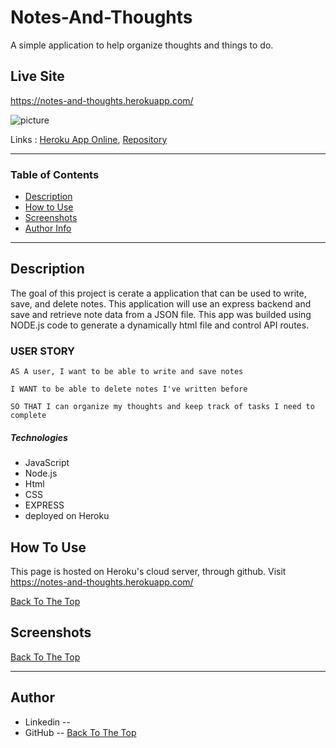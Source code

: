 # Notes-And-Thoughts

A simple application to help organize thoughts and things to do.


## Live Site

https://notes-and-thoughts.herokuapp.com/


![picture](public/assets/images/noteTakerIndex.png)

Links : [Heroku App Online](https://afternoon-island-56967.herokuapp.com/), [Repository](https://github.com/CesarAugustoMartinez/Note_Taker)

---

### Table of Contents

- [Description](#description)
- [How to Use](#how-to-use)
- [Screenshots](#screenshots)
- [Author Info](#author-info)

---

## Description

The goal of this project is cerate a application that can be used to write, save, and delete notes. This application will use an express backend and save and retrieve note data from a JSON file. This app was builded using NODE.js code to generate a dynamically html file and control API routes. 


### USER STORY

``````
AS A user, I want to be able to write and save notes

I WANT to be able to delete notes I've written before

SO THAT I can organize my thoughts and keep track of tasks I need to complete
``````

##### Technologies

- JavaScript
- Node.js
- Html
- CSS
- EXPRESS
- deployed on Heroku


## How To Use

This page is hosted on Heroku's cloud server, through github. Visit https://notes-and-thoughts.herokuapp.com/

[Back To The Top](#Note_Taker)
 
## Screenshots




[Back To The Top](#Note_Taker)

---



## Author

- Linkedin --
- GitHub --
[Back To The Top](#Note_Taker)
